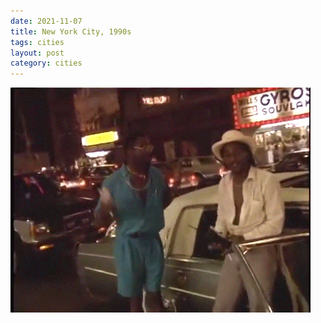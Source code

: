 ```yaml
---
date: 2021-11-07
title: New York City, 1990s
tags: cities
layout: post
category: cities
---
```


![nyc19](https://raw.githubusercontent.com/muneer78/muneer78.github.io/master/images/nyc19.gif)